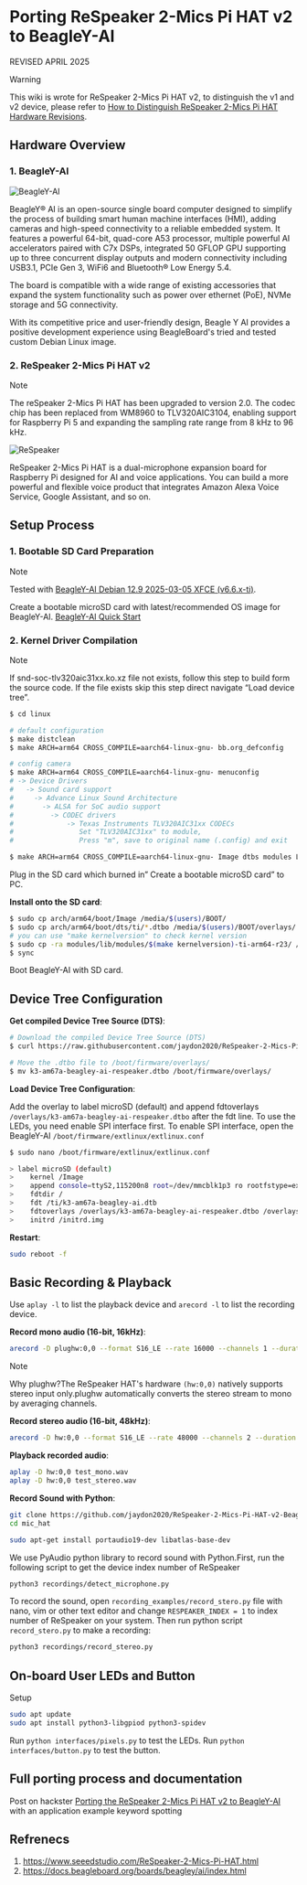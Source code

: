 # **Porting ReSpeaker 2-Mics Pi HAT v2 to BeagleY-AI**

REVISED APRIL 2025

> [!WARNING]
> This wiki is wrote for ReSpeaker 2-Mics Pi HAT v2, to distinguish the v1 and v2 device, please refer to [How to Distinguish ReSpeaker 2-Mics Pi HAT Hardware Revisions](https://wiki.seeedstudio.com/how-to-distinguish-respeaker_2-mics_pi_hat-hardware-revisions/).

## **Hardware Overview**  

### 1. **BeagleY-AI**  

![BeagleY-AI](https://docs.beagleboard.org/_images/beagley-ai.webp)

BeagleY® AI is an open-source single board computer designed to simplify the process of building smart human machine interfaces (HMI), adding cameras and high-speed connectivity to a reliable embedded system. It features a powerful 64-bit, quad-core A53 processor, multiple powerful AI accelerators paired with C7x DSPs, integrated 50 GFLOP GPU supporting up to three concurrent display outputs and modern connectivity including USB3.1, PCIe Gen 3, WiFi6 and Bluetooth® Low Energy 5.4.

The board is compatible with a wide range of existing accessories that expand the system functionality such as power over ethernet (PoE), NVMe storage and 5G connectivity.

With its competitive price and user-friendly design, Beagle Y AI provides a positive development experience using BeagleBoard's tried and tested custom Debian Linux image.

### 2. **ReSpeaker 2-Mics Pi HAT v2**

> [!NOTE]
> The reSpeaker 2-Mics Pi HAT has been upgraded to version 2.0. The codec chip has been replaced from WM8960 to TLV320AIC3104, enabling support for Raspberry Pi 5 and expanding the sampling rate range from 8 kHz to 96 kHz.

![ReSpeaker](https://media-cdn.seeedstudio.com/media/catalog/product/cache/bb49d3ec4ee05b6f018e93f896b8a25d/0/4/04_8_1.png)

ReSpeaker 2-Mics Pi HAT is a dual-microphone expansion board for Raspberry Pi designed for AI and voice applications. You can build a more powerful and flexible voice product that integrates Amazon Alexa Voice Service, Google Assistant, and so on.

## **Setup Process**

### **1. Bootable SD Card Preparation**

> [!NOTE]
> Tested with [BeagleY-AI Debian 12.9 2025-03-05 XFCE (v6.6.x-ti)](https://www.beagleboard.org/distros/beagley-ai-debian-12-9-2025-03-05-xfce-v6-6-x-ti).

Create a bootable microSD card with latest/recommended OS image for BeagleY-AI. [BeagleY-AI Quick Start](https://docs.beagleboard.org/boards/beagley/ai/02-quick-start.html)

### **2. Kernel Driver Compilation**

> [!NOTE]
> If snd-soc-tlv320aic31xx.ko.xz file not exists, follow this step to build form the source code. If the file exists skip this step direct navigate “Load device tree”.

```bash
$ cd linux

# default configuration
$ make distclean
$ make ARCH=arm64 CROSS_COMPILE=aarch64-linux-gnu- bb.org_defconfig

# config camera
$ make ARCH=arm64 CROSS_COMPILE=aarch64-linux-gnu- menuconfig
# -> Device Drivers
#   -> Sound card support
#     -> Advance Linux Sound Architecture
#       -> ALSA for SoC audio support
#         -> CODEC drivers
#             -> Texas Instruments TLV320AIC31xx CODECs
#                Set "TLV320AIC31xx" to module,
#                Press "m", save to original name (.config) and exit

$ make ARCH=arm64 CROSS_COMPILE=aarch64-linux-gnu- Image dtbs modules LOCALVERSION="-ti-arm64-r23" -j$(nproc)
```

Plug in the SD card which burned in” Create a bootable microSD card” to PC.

**Install onto the SD card**:

```bash
$ sudo cp arch/arm64/boot/Image /media/$(users)/BOOT/
$ sudo cp arch/arm64/boot/dts/ti/*.dtbo /media/$(users)/BOOT/overlays/
# you can use "make kernelversion" to check kernel version
$ sudo cp -ra modules/lib/modules/$(make kernelversion)-ti-arm64-r23/ /media/$(users)/rootfs/lib/modules/
$ sync
```

Boot BeagleY-AI with SD card.

## **Device Tree Configuration**  

**Get compiled Device Tree Source (DTS)**:

```bash
# Download the compiled Device Tree Source (DTS) 
$ curl https://raw.githubusercontent.com/jaydon2020/ReSpeaker-2-Mics-Pi-HAT-v2-BeagleY-AI/refs/heads/main/overlays/k3-am67a-beagley-ai-respeaker.dtbo -o k3-am67a-beagley-ai-respeaker.dtbo

# Move the .dtbo file to /boot/firmware/overlays/
$ mv k3-am67a-beagley-ai-respeaker.dtbo /boot/firmware/overlays/
```

**Load Device Tree Configuration**:

Add the overlay to label microSD (default) and append fdtoverlays `/overlays/k3-am67a-beagley-ai-respeaker.dtbo` after the fdt line.
To use the LEDs, you need enable SPI interface first. To enable SPI interface, open the BeagleY-AI `/boot/firmware/extlinux/extlinux.conf`

```bash
$ sudo nano /boot/firmware/extlinux/extlinux.conf

> label microSD (default)
>    kernel /Image
>    append console=ttyS2,115200n8 root=/dev/mmcblk1p3 ro rootfstype=ext4 resume=/dev/mmcblk1p2 rootwait net.ifnames=0 quiet
>    fdtdir /
>    fdt /ti/k3-am67a-beagley-ai.dtb
>    fdtoverlays /overlays/k3-am67a-beagley-ai-respeaker.dtbo /overlays/k3-am67a-beagley-ai-spidev0.dtbo
>    initrd /initrd.img
```

**Restart**:

```bash
sudo reboot -f
```

## **Basic Recording & Playback**

Use `aplay -l` to list the playback device and `arecord -l` to list the recording device.

**Record mono audio (16-bit, 16kHz)**:

```bash
arecord -D plughw:0,0 --format S16_LE --rate 16000 --channels 1 --duration 5 test_mono.wav
```

> [!NOTE]
> Why plughw?The ReSpeaker HAT's hardware `(hw:0,0)` natively supports stereo input only.plughw automatically converts the stereo stream to mono by averaging channels.

**Record stereo audio (16-bit, 48kHz)**:

```bash
arecord -D hw:0,0 --format S16_LE --rate 48000 --channels 2 --duration 5 test_stereo.wav  
```

**Playback recorded audio**:

```bash
aplay -D hw:0,0 test_mono.wav
aplay -D hw:0,0 test_stereo.wav
```

**Record Sound with Python**:

```bash
git clone https://github.com/jaydon2020/ReSpeaker-2-Mics-Pi-HAT-v2-BeagleY-AI.git 
cd mic_hat

sudo apt-get install portaudio19-dev libatlas-base-dev
```

We use PyAudio python library to record sound with Python.First, run the following script to get the device index number of ReSpeaker

```bash
python3 recordings/detect_microphone.py
```

To record the sound, open `recording_examples/record_stero.py` file with nano, vim or other text editor and change `RESPEAKER_INDEX = 1` to index number of ReSpeaker on your system. Then run python script `record_stero.py` to make a recording:

```bash
python3 recordings/record_stereo.py
```

## **On-board User LEDs and Button**

Setup

```bash
sudo apt update
sudo apt install python3-libgpiod python3-spidev
```

Run `python interfaces/pixels.py` to test the LEDs.
Run `python interfaces/button.py` to test the button.

## **Full porting process and documentation**

Post on hackster [Porting the ReSpeaker 2-Mics Pi HAT v2 to BeagleY-AI](https://www.hackster.io/jaydon-msia/porting-the-respeaker-2-mics-pi-hat-v2-to-beagley-ai-6dd8f2) with an application example keyword spotting

## **Refrenecs**

1. https://www.seeedstudio.com/ReSpeaker-2-Mics-Pi-HAT.html
2. https://docs.beagleboard.org/boards/beagley/ai/index.html